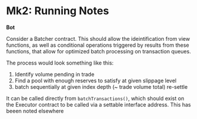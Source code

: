 # Mk2: Running Notes

**Bot**

Consider a Batcher contract. This should allow the ideintification from view functions, as well as conditional operations triggered by results from these functions, that allow for optimized batch processing on transaction queues.

The process would look something like this:

1. Identify volume pending in trade
2. Find a pool with enough reserves to satisfy at given slippage level
3. batch sequentially at given index depth (~ trade volume total) re-settle

It can be called directly from `batchTransactions()`, which should exist on the Executor contract to be called via a settable interface address. This has beeen noted elsewhere
